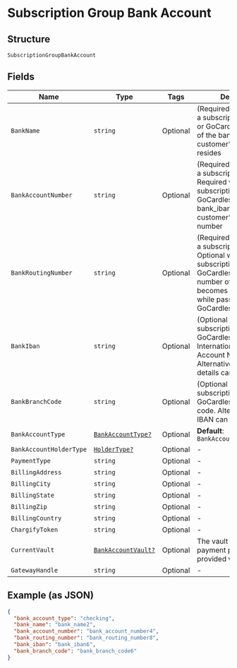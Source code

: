 
# Subscription Group Bank Account

## Structure

`SubscriptionGroupBankAccount`

## Fields

| Name | Type | Tags | Description |
|  --- | --- | --- | --- |
| `BankName` | `string` | Optional | (Required when creating a subscription with ACH or GoCardless) The name of the bank where the customer’s account resides |
| `BankAccountNumber` | `string` | Optional | (Required when creating a subscription with ACH. Required when creating a subscription with GoCardless and bank_iban is blank) The customerʼs bank account number |
| `BankRoutingNumber` | `string` | Optional | (Required when creating a subscription with ACH. Optional when creating a subscription with GoCardless). The routing number of the bank. It becomes bank_code while passing via GoCardless API |
| `BankIban` | `string` | Optional | (Optional when creating a subscription with GoCardless). International Bank Account Number. Alternatively, local bank details can be provided |
| `BankBranchCode` | `string` | Optional | (Optional when creating a subscription with GoCardless) Branch code. Alternatively, an IBAN can be provided |
| `BankAccountType` | [`BankAccountType?`](../../doc/models/bank-account-type.md) | Optional | **Default**: `BankAccountType.checking` |
| `BankAccountHolderType` | [`HolderType?`](../../doc/models/holder-type.md) | Optional | - |
| `PaymentType` | `string` | Optional | - |
| `BillingAddress` | `string` | Optional | - |
| `BillingCity` | `string` | Optional | - |
| `BillingState` | `string` | Optional | - |
| `BillingZip` | `string` | Optional | - |
| `BillingCountry` | `string` | Optional | - |
| `ChargifyToken` | `string` | Optional | - |
| `CurrentVault` | [`BankAccountVault?`](../../doc/models/bank-account-vault.md) | Optional | The vault that stores the payment profile with the provided vault_token. |
| `GatewayHandle` | `string` | Optional | - |

## Example (as JSON)

```json
{
  "bank_account_type": "checking",
  "bank_name": "bank_name2",
  "bank_account_number": "bank_account_number4",
  "bank_routing_number": "bank_routing_number8",
  "bank_iban": "bank_iban6",
  "bank_branch_code": "bank_branch_code6"
}
```

